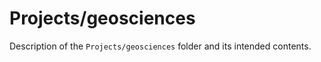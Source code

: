 # Projects/geosciences

Description of the `Projects/geosciences` folder and its intended contents.
